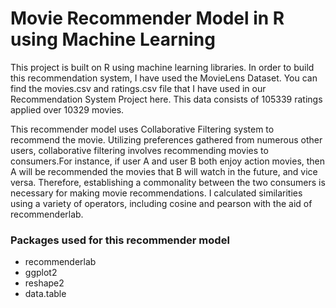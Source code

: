 # Movie Recommender Model in R using Machine Learning

This project is built on R using machine learning libraries. In order to build this recommendation system, I have used the MovieLens Dataset. You can find the movies.csv and ratings.csv file that I have used in our Recommendation System Project here. This data consists of 105339 ratings applied over 10329 movies.

This recommender model uses Collaborative Filtering system to recommend the movie. Utilizing preferences gathered from numerous other users, collaborative filtering involves recommending movies to consumers.For instance, if user A and user B both enjoy action movies, then A will be recommended the movies that B will watch in the future, and vice versa. Therefore, establishing a commonality between the two consumers is necessary for making movie recommendations. 
I calculated similarities using a variety of operators, including cosine and pearson with the aid of recommenderlab.

### Packages used for this recommender model
- recommenderlab
- ggplot2
- reshape2
- data.table
